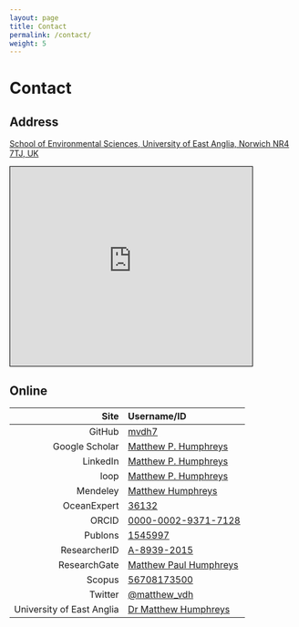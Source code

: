 ```yaml
---
layout: page
title: Contact
permalink: /contact/
weight: 5
---
```


# **Contact**

## Address

[School of Environmental Sciences, University of East Anglia, Norwich NR4 7TJ, UK](https://www.openstreetmap.org/#map=15/52.6209/1.2321)

<iframe width="425" height="350" frameborder="0" scrolling="no" marginheight="0" marginwidth="0" src="https://www.openstreetmap.org/export/embed.html?bbox=1.2173%2C52.6131%2C1.2577%2C52.6287&amp;layer=mapnik&amp;marker=52.62128522840047%2C1.2378904223442078" style="border: 1px solid black"></iframe>

## Online

| Site | Username/ID
|-:|:-
| GitHub | [mvdh7](https://github.com/mvdh7)
| Google Scholar | [Matthew P. Humphreys](https://scholar.google.co.uk/citations?user=FAuQyqMAAAAJ)
| LinkedIn | [Matthew P. Humphreys](https://www.linkedin.com/in/matthew-p-humphreys-4745833a/)
| loop | [Matthew P. Humphreys](https://loop.frontiersin.org/people/391608/overview)
| Mendeley | [Matthew Humphreys](https://www.mendeley.com/profiles/matthew-humphreys2/)
| OceanExpert | [36132](https://www.oceanexpert.net/expert/matthew.humphreys)
| ORCID |  [0000-0002-9371-7128](http://orcid.org/0000-0002-9371-7128)
| Publons | [1545997](https://publons.com/a/1545997/)
| ResearcherID | [A-8939-2015](http://www.researcherid.com/rid/A-8939-2015)
| ResearchGate | [Matthew Paul Humphreys](https://www.researchgate.net/profile/Matthew_Humphreys)
| Scopus | [56708173500](https://www.scopus.com/authid/detail.uri?authorId=56708173500)
| Twitter | [@matthew_vdh](http://twitter.com/matthew_vdh)
| University of East Anglia | [Dr Matthew Humphreys](https://people.uea.ac.uk/en/persons/matthew-humphreys)

